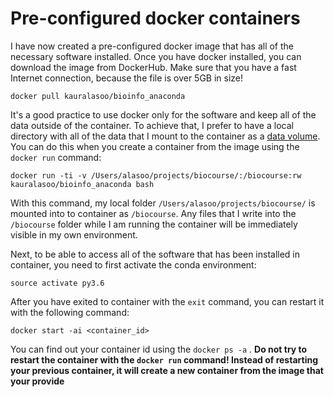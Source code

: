 # Pre-configured docker containers
I have now created a pre-configured docker image that has all of the necessary software installed. Once you have docker installed, you can download the image from DockerHub. Make sure that you have a fast Internet connection, because the file is over 5GB in size!

	docker pull kauralasoo/bioinfo_anaconda

It's a good practice to use docker only for the software and keep all of the data outside of the container. To achieve that, I prefer to have a local directory with all of the data that I mount to the container as a [data volume](https://rominirani.com/docker-tutorial-series-part-7-data-volumes-93073a1b5b72). You can do this when you create a container from the image using the `docker run` command:

	docker run -ti -v /Users/alasoo/projects/biocourse/:/biocourse:rw kauralasoo/bioinfo_anaconda bash

With this command, my local folder `/Users/alasoo/projects/biocourse/` is mounted into to container as `/biocourse`. Any files that I write into the `/biocourse` folder while I am running the container will be immediately visible in my own environment. 

Next, to be able to access all of the software that has been installed in container, you need to first activate the conda environment:

	source activate py3.6
After you have exited to container with the `exit` command, you can restart it with the following command: 

	docker start -ai <container_id>
You can find out your container id using the `docker ps -a` . **Do not try to restart the container with the `docker run` command! Instead of restarting your previous container, it will create a new container from the image that your provide** 
<!--stackedit_data:
eyJoaXN0b3J5IjpbMTcxODQ2MDM3M119
-->